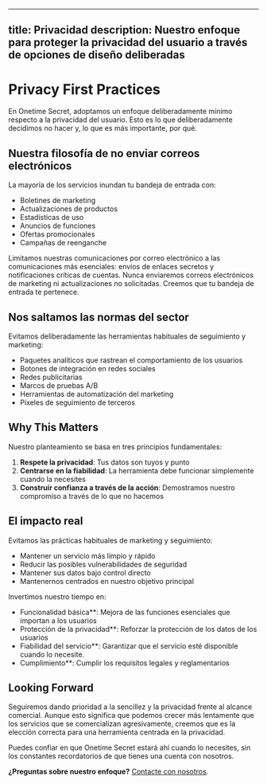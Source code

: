 
---
title: Privacidad
description: Nuestro enfoque para proteger la privacidad del usuario a través de opciones de diseño deliberadas
---

# Privacy First Practices

En Onetime Secret, adoptamos un enfoque deliberadamente mínimo respecto a la privacidad del usuario. Esto es lo que deliberadamente decidimos no hacer y, lo que es más importante, por qué.

## Nuestra filosofía de no enviar correos electrónicos

La mayoría de los servicios inundan tu bandeja de entrada con:

- Boletines de marketing
- Actualizaciones de productos
- Estadísticas de uso
- Anuncios de funciones
- Ofertas promocionales
- Campañas de reenganche

Limitamos nuestras comunicaciones por correo electrónico a las comunicaciones más esenciales: envíos de enlaces secretos y notificaciones críticas de cuentas. Nunca enviaremos correos electrónicos de marketing ni actualizaciones no solicitadas. Creemos que tu bandeja de entrada te pertenece.

## Nos saltamos las normas del sector

Evitamos deliberadamente las herramientas habituales de seguimiento y marketing:

- Paquetes analíticos que rastrean el comportamiento de los usuarios
- Botones de integración en redes sociales
- Redes publicitarias
- Marcos de pruebas A/B
- Herramientas de automatización del marketing
- Píxeles de seguimiento de terceros

## Why This Matters

Nuestro planteamiento se basa en tres principios fundamentales:

1. **Respete la privacidad**: Tus datos son tuyos y punto
2. **Centrarse en la fiabilidad**: La herramienta debe funcionar simplemente cuando la necesites
3. **Construir confianza a través de la acción**: Demostramos nuestro compromiso a través de lo que no hacemos

## El impacto real

Evitamos las prácticas habituales de marketing y seguimiento:

- Mantener un servicio más limpio y rápido
- Reducir las posibles vulnerabilidades de seguridad
- Mantener sus datos bajo control directo
- Mantenernos centrados en nuestro objetivo principal

Invertimos nuestro tiempo en:

- Funcionalidad básica**: Mejora de las funciones esenciales que importan a los usuarios
- Protección de la privacidad**: Reforzar la protección de los datos de los usuarios
- Fiabilidad del servicio**: Garantizar que el servicio esté disponible cuando lo necesite.
- Cumplimiento**: Cumplir los requisitos legales y reglamentarios

## Looking Forward

Seguiremos dando prioridad a la sencillez y la privacidad frente al alcance comercial. Aunque esto significa que podemos crecer más lentamente que los servicios que se comercializan agresivamente, creemos que es la elección correcta para una herramienta centrada en la privacidad.

Puedes confiar en que Onetime Secret estará ahí cuando lo necesites, sin los constantes recordatorios de que tienes una cuenta con nosotros.

**¿Preguntas sobre nuestro enfoque?** [Contacte con nosotros](https://onetimesecret.com/feedback).
